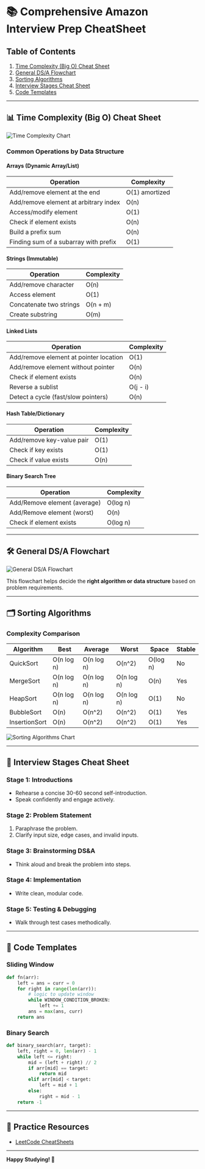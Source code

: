 # 📚 **Comprehensive Amazon Interview Prep CheatSheet**

## Table of Contents
1. [Time Complexity (Big O) Cheat Sheet](#time-complexity-big-o-cheat-sheet)
2. [General DS/A Flowchart](#general-dsa-flowchart)
3. [Sorting Algorithms](#sorting-algorithms)
4. [Interview Stages Cheat Sheet](#interview-stages-cheat-sheet)
5. [Code Templates](#code-templates)

---

## 📊 **Time Complexity (Big O) Cheat Sheet**
![Time Complexity Chart](file-FMo2ac5QgvkwNcwFTpu5eS.png)

### **Common Operations by Data Structure**
#### **Arrays (Dynamic Array/List)**
| Operation                               | Complexity       |
|----------------------------------------|------------------|
| Add/remove element at the end           | O(1) amortized   |
| Add/remove element at arbitrary index   | O(n)             |
| Access/modify element                   | O(1)             |
| Check if element exists                 | O(n)             |
| Build a prefix sum                      | O(n)             |
| Finding sum of a subarray with prefix   | O(1)             |

#### **Strings (Immutable)**
| Operation                               | Complexity       |
|----------------------------------------|------------------|
| Add/remove character                    | O(n)             |
| Access element                          | O(1)             |
| Concatenate two strings                 | O(n + m)         |
| Create substring                        | O(m)             |

#### **Linked Lists**
| Operation                               | Complexity       |
|----------------------------------------|------------------|
| Add/remove element at pointer location  | O(1)             |
| Add/remove element without pointer      | O(n)             |
| Check if element exists                 | O(n)             |
| Reverse a sublist                       | O(j - i)         |
| Detect a cycle (fast/slow pointers)     | O(n)             |

#### **Hash Table/Dictionary**
| Operation                               | Complexity       |
|----------------------------------------|------------------|
| Add/remove key-value pair               | O(1)             |
| Check if key exists                     | O(1)             |
| Check if value exists                   | O(n)             |

#### **Binary Search Tree**
| Operation                               | Complexity       |
|----------------------------------------|------------------|
| Add/Remove element (average)            | O(log n)         |
| Add/Remove element (worst)              | O(n)             |
| Check if element exists                 | O(log n)         |

---

## 🛠 **General DS/A Flowchart**
![General DS/A Flowchart](file-W1PDbMBh6mRi2R4hZCpZnb.png)

This flowchart helps decide the **right algorithm or data structure** based on problem requirements.

---

## 🗂 **Sorting Algorithms**
### **Complexity Comparison**
| Algorithm       | Best       | Average    | Worst      | Space | Stable |
|-----------------|------------|------------|------------|-------|--------|
| QuickSort       | O(n log n) | O(n log n) | O(n^2)     | O(log n) | No     |
| MergeSort       | O(n log n) | O(n log n) | O(n log n) | O(n)   | Yes    |
| HeapSort        | O(n log n) | O(n log n) | O(n log n) | O(1)   | No     |
| BubbleSort      | O(n)       | O(n^2)     | O(n^2)     | O(1)   | Yes    |
| InsertionSort   | O(n)       | O(n^2)     | O(n^2)     | O(1)   | Yes    |

![Sorting Algorithms Chart](file-Gyp7t1w32dmreKq7DpHGsZ.png)

---

## 🚀 **Interview Stages Cheat Sheet**
### **Stage 1: Introductions**
- Rehearse a concise 30-60 second self-introduction.
- Speak confidently and engage actively.

### **Stage 2: Problem Statement**
1. Paraphrase the problem.
2. Clarify input size, edge cases, and invalid inputs.

### **Stage 3: Brainstorming DS&A**
- Think aloud and break the problem into steps.

### **Stage 4: Implementation**
- Write clean, modular code.

### **Stage 5: Testing & Debugging**
- Walk through test cases methodically.

---

## 🧩 **Code Templates**
### **Sliding Window**
```python
def fn(arr):
    left = ans = curr = 0
    for right in range(len(arr)):
        # logic to update window
        while WINDOW_CONDITION_BROKEN:
            left += 1
        ans = max(ans, curr)
    return ans
```

### **Binary Search**
```python
def binary_search(arr, target):
    left, right = 0, len(arr) - 1
    while left <= right:
        mid = (left + right) // 2
        if arr[mid] == target:
            return mid
        elif arr[mid] < target:
            left = mid + 1
        else:
            right = mid - 1
    return -1
```

---

## 🌟 **Practice Resources**
- [LeetCode CheatSheets](https://leetcode.com/explore/interview/card/cheatsheets/720/resources/4723/)

---

**Happy Studying! 🚀**